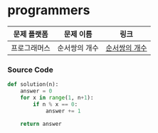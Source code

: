 # programmers

| 문제 플랫폼   | 문제 이름           | 링크                                   |
|---------------|--------------------|----------------------------------------|
| 프로그래머스          | 순서쌍의 개수         | [순서쌍의 개수](https://school.programmers.co.kr/learn/courses/30/lessons/120836) |

### Source Code
```python
def solution(n):
    answer = 0
    for x in range(1, n+1):
        if n % x == 0:
            answer += 1
    
    return answer
```
